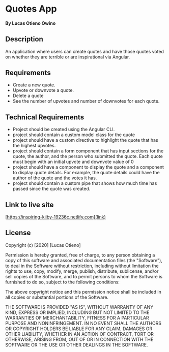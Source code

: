 # Quotes App
#### By Lucas Otieno Owino
## Description
An application where users can create quotes and have those quotes voted on whether they are terrible or are inspirational via Angular. 
## Requirements
* Create a new quote.
* Upvote or downvote a quote.
* Delete a quote
* See the number of upvotes and number of downvotes for each quote.
## Technical Requirements
* Project should be created using the Angular CLI.
* project should contain a custom model class for the quote
* project should have a custom directive to highlight the quote that has the highest upvotes.
* project should contain a form component that has input sections for the quote, the author, and the person who submitted the quote.
Each quote must begin with an initial upvote and downvote value of 0
* project should have a component to display the quote and a component to display quote details. For example, the quote details could have the author of the quote and the votes it has.
* project should contain a custom pipe that shows how much time has passed since the quote was created. 
## Link to live site
[https://inspiring-kilby-19236c.netlify.com](link)
## License
Copyright (c) [2020] [Lucas Otieno]

Permission is hereby granted, free of charge, to any person obtaining a copy
of this software and associated documentation files (the "Software"), to deal
in the Software without restriction, including without limitation the rights
to use, copy, modify, merge, publish, distribute, sublicense, and/or sell
copies of the Software, and to permit persons to whom the Software is
furnished to do so, subject to the following conditions:

The above copyright notice and this permission notice shall be included in all
copies or substantial portions of the Software.

THE SOFTWARE IS PROVIDED "AS IS", WITHOUT WARRANTY OF ANY KIND, EXPRESS OR
IMPLIED, INCLUDING BUT NOT LIMITED TO THE WARRANTIES OF MERCHANTABILITY,
FITNESS FOR A PARTICULAR PURPOSE AND NONINFRINGEMENT. IN NO EVENT SHALL THE
AUTHORS OR COPYRIGHT HOLDERS BE LIABLE FOR ANY CLAIM, DAMAGES OR OTHER
LIABILITY, WHETHER IN AN ACTION OF CONTRACT, TORT OR OTHERWISE, ARISING FROM,
OUT OF OR IN CONNECTION WITH THE SOFTWARE OR THE USE OR OTHER DEALINGS IN THE
SOFTWARE.
